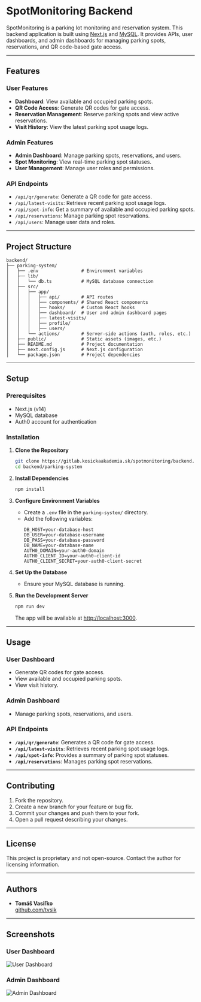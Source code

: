# SpotMonitoring Backend

SpotMonitoring is a parking lot monitoring and reservation system. This backend application is built using [Next.js](https://nextjs.org/) and [MySQL](https://www.mysql.com/). It provides APIs, user dashboards, and admin dashboards for managing parking spots, reservations, and QR code-based gate access.

---

## Features

### User Features
- **Dashboard**: View available and occupied parking spots.
- **QR Code Access**: Generate QR codes for gate access.
- **Reservation Management**: Reserve parking spots and view active reservations.
- **Visit History**: View the latest parking spot usage logs.

### Admin Features
- **Admin Dashboard**: Manage parking spots, reservations, and users.
- **Spot Monitoring**: View real-time parking spot statuses.
- **User Management**: Manage user roles and permissions.

### API Endpoints
- `/api/qr/generate`: Generate a QR code for gate access.
- `/api/latest-visits`: Retrieve recent parking spot usage logs.
- `/api/spot-info`: Get a summary of available and occupied parking spots.
- `/api/reservations`: Manage parking spot reservations.
- `/api/users`: Manage user data and roles.

---

## Project Structure

```
backend/
├── parking-system/
│   ├── .env                # Environment variables
│   ├── lib/
│   │   └── db.ts           # MySQL database connection
│   ├── src/
│   │   ├── app/
│   │   │   ├── api/        # API routes
│   │   │   ├── components/ # Shared React components
│   │   │   ├── hooks/      # Custom React hooks
│   │   │   ├── dashboard/  # User and admin dashboard pages
│   │   │   ├── latest-visits/
│   │   │   ├── profile/
│   │   │   ├── users/
│   │   └── actions/        # Server-side actions (auth, roles, etc.)
│   ├── public/             # Static assets (images, etc.)
│   ├── README.md           # Project documentation
│   ├── next.config.js      # Next.js configuration
│   └── package.json        # Project dependencies
```

---

## Setup

### Prerequisites
- Next.js (v14)
- MySQL database
- Auth0 account for authentication

### Installation

1. **Clone the Repository**
   ```bash
   git clone https://gitlab.kosickaakademia.sk/spotmonitoring/backend.git
   cd backend/parking-system
   ```

2. **Install Dependencies**
   ```bash
   npm install
   ```

3. **Configure Environment Variables**
   - Create a `.env` file in the `parking-system/` directory.
   - Add the following variables:
     ```
     DB_HOST=your-database-host
     DB_USER=your-database-username
     DB_PASS=your-database-password
     DB_NAME=your-database-name
     AUTH0_DOMAIN=your-auth0-domain
     AUTH0_CLIENT_ID=your-auth0-client-id
     AUTH0_CLIENT_SECRET=your-auth0-client-secret
     ```

4. **Set Up the Database**
   - Ensure your MySQL database is running.

5. **Run the Development Server**
   ```bash
   npm run dev
   ```
   The app will be available at [http://localhost:3000](http://localhost:3000).

---

## Usage

### User Dashboard
- Generate QR codes for gate access.
- View available and occupied parking spots.
- View visit history.

### Admin Dashboard
- Manage parking spots, reservations, and users.

### API Endpoints
- **`/api/qr/generate`**: Generates a QR code for gate access.
- **`/api/latest-visits`**: Retrieves recent parking spot usage logs.
- **`/api/spot-info`**: Provides a summary of parking spot statuses.
- **`/api/reservations`**: Manages parking spot reservations.

---

## Contributing

1. Fork the repository.
2. Create a new branch for your feature or bug fix.
3. Commit your changes and push them to your fork.
4. Open a pull request describing your changes.

---

## License

This project is proprietary and not open-source. Contact the author for licensing information.

---

## Authors

- **Tomáš Vasiľko**  
  [github.com/tvslk](https://github.com/tvslk)

---

## Screenshots

### User Dashboard
![User Dashboard](public/uds.png)

### Admin Dashboard
![Admin Dashboard](public/ads.png)